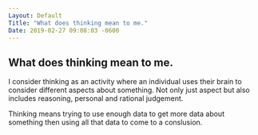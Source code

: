 ```yaml
---
Layout: Default
Title: "What does thinking mean to me."
Date: 2019-02-27 09:08:03 -0600
---
```


## What does thinking mean to me.
I consider thinking as an activity where an individual uses their brain to consider different aspects about something.
Not only just aspect but also includes reasoning, personal and rational judgement.

Thinking means trying to use enough data to get more data about something then using all that data to come to a conslusion.

